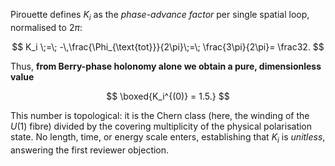 Pirouette defines $K_i$ as the *phase-advance factor* per single spatial loop, normalised to $2\pi$:

$$
K_i \;=\; -\,\frac{\Phi_{\text{tot}}}{2\pi}\;=\; \frac{3\pi}{2\pi}= \frac32.
$$

Thus, **from Berry-phase holonomy alone we obtain a pure, dimensionless value**

$$
\boxed{K_i^{(0)} = 1.5.}
$$

This number is topological: it is the Chern class (here, the winding of the $U(1)$ fibre) divided by the covering multiplicity of the physical polarisation state.  No length, time, or energy scale enters, establishing that $K_i$ is *unitless*, answering the first reviewer objection.